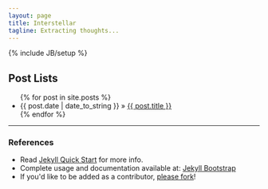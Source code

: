 ```yaml
---
layout: page
title: Interstellar  
tagline: Extracting thoughts...
---
```

{% include JB/setup %}


## Post Lists ###

<ul class="posts">
  {% for post in site.posts %}
    <li><span>{{ post.date | date_to_string }}</span> &raquo; <a href="{{ BASE_PATH }}{{ post.url }}">{{ post.title }}</a></li>
  {% endfor %}
</ul>


----------

### References ###
 - Read [Jekyll Quick Start](http://jekyllbootstrap.com/usage/jekyll-quick-start.html) for more info.
 - Complete usage and documentation available at: [Jekyll Bootstrap](http://jekyllbootstrap.com)
 - If you'd like to be added as a contributor, [please fork](http://github.com/plusjade/jekyll-bootstrap)!


